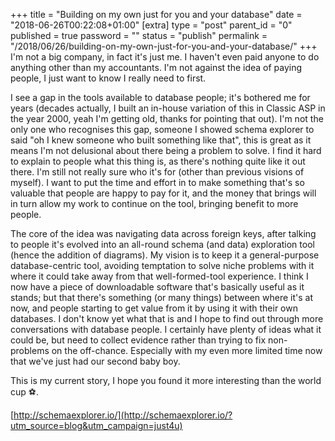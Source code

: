 +++
title = "Building on my own just for you and your database"
date = "2018-06-26T00:22:08+01:00"
[extra]
type = "post"
parent_id = "0"
published = true
password = ""
status = "publish"
permalink = "/2018/06/26/building-on-my-own-just-for-you-and-your-database/"
+++
I'm not a big company, in fact it's just me. I haven't even paid anyone to do anything other than my accountants. I'm not against the idea of paying people, I just want to know I really need to first.

I see a gap in the tools available to database people; it's bothered me for years (decades actually, I built an in-house variation of this in Classic ASP in the year 2000, yeah I'm getting old, thanks for pointing that out). I'm not the only one who recognises this gap, someone I showed schema explorer to said "oh I knew someone who built something like that", this is great as it means I'm not delusional about there being a problem to solve. I find it hard to explain to people what this thing is, as there's nothing quite like it out there. I'm still not really sure who it's for (other than previous visions of myself). I want to put the time and effort in to make something that's so valuable that people are happy to pay for it, and the money that brings will in turn allow my work to continue on the tool, bringing benefit to more people.

The core of the idea was navigating data across foreign keys, after talking to people it's evolved into an all-round schema (and data) exploration tool (hence the addition of diagrams). My vision is to keep it a general-purpose database-centric tool, avoiding temptation to solve niche problems with it where it could take away from that well-formed-tool experience. I think I now have a piece of downloadable software that's basically useful as it stands; but that there's something (or many things) between where it's at now, and people starting to get value from it by using it with their own databases. I don't know yet what that is and I hope to find out through more conversations with database people. I certainly have plenty of ideas what it could be, but need to collect evidence rather than trying to fix non-problems on the off-chance. Especially with my even more limited time now that we've just had our second baby boy.

This is my current story, I hope you found it more interesting than the world cup ⚽.

[http://schemaexplorer.io/](http://schemaexplorer.io/?utm_source=blog&utm_campaign=just4u)
